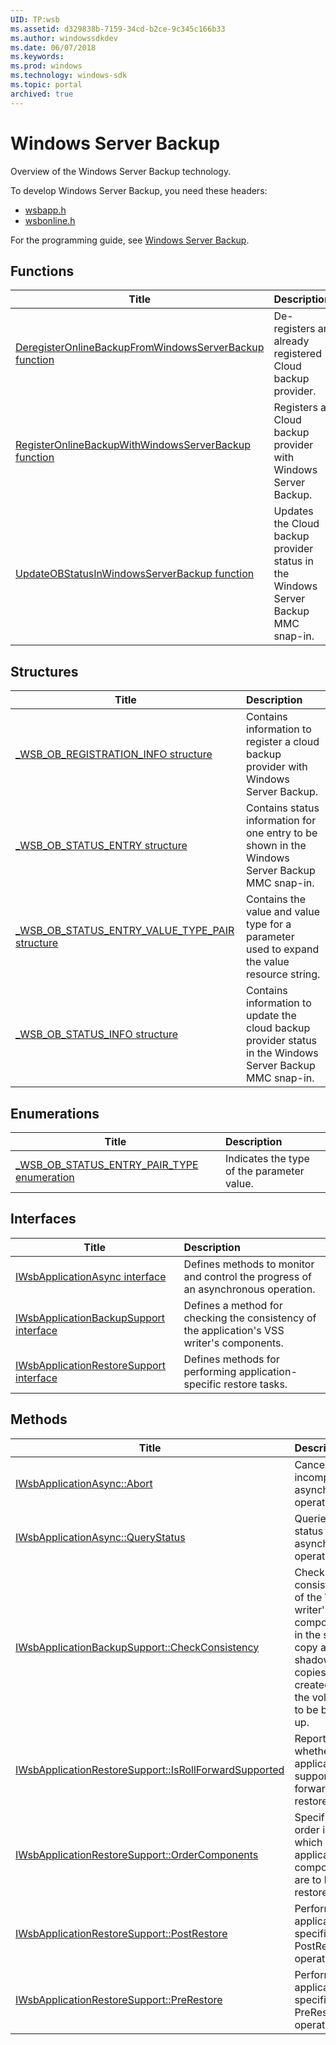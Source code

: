 ```yaml
---
UID: TP:wsb
ms.assetid: d329838b-7159-34cd-b2ce-9c345c166b33
ms.author: windowssdkdev
ms.date: 06/07/2018
ms.keywords: 
ms.prod: windows
ms.technology: windows-sdk
ms.topic: portal
archived: true
---
```


# Windows Server Backup



Overview of the Windows Server Backup technology.

To develop Windows Server Backup, you need these headers:

 * [wsbapp.h](..\wsbapp\index.md)
 * [wsbonline.h](..\wsbonline\index.md)

For the programming guide, see [Windows Server Backup](/previous-versions/windows/desktop/wsb).

## Functions

| Title   | Description   |
| ---- |:---- |
| [DeregisterOnlineBackupFromWindowsServerBackup function](..\wsbonline\nf-wsbonline-deregisteronlinebackupfromwindowsserverbackup.md) | De-registers an already registered Cloud backup provider. |
| [RegisterOnlineBackupWithWindowsServerBackup function](..\wsbonline\nf-wsbonline-registeronlinebackupwithwindowsserverbackup.md) | Registers a Cloud backup provider with Windows Server Backup. |
| [UpdateOBStatusInWindowsServerBackup function](..\wsbonline\nf-wsbonline-updateobstatusinwindowsserverbackup.md) | Updates the Cloud backup provider status in the Windows Server Backup MMC snap-in. |

## Structures

| Title   | Description   |
| ---- |:---- |
| [_WSB_OB_REGISTRATION_INFO structure](..\wsbonline\ns-wsbonline-_wsb_ob_registration_info.md) | Contains information to register a cloud backup provider with Windows Server Backup. |
| [_WSB_OB_STATUS_ENTRY structure](..\wsbonline\ns-wsbonline-_wsb_ob_status_entry.md) | Contains status information for one entry to be shown in the Windows Server Backup MMC snap-in. |
| [_WSB_OB_STATUS_ENTRY_VALUE_TYPE_PAIR structure](..\wsbonline\ns-wsbonline-_wsb_ob_status_entry_value_type_pair.md) | Contains the value and value type for a parameter used to expand the value resource string. |
| [_WSB_OB_STATUS_INFO structure](..\wsbonline\ns-wsbonline-_wsb_ob_status_info.md) | Contains information to update the cloud backup provider status in the Windows Server Backup MMC snap-in. |

## Enumerations

| Title   | Description   |
| ---- |:---- |
| [_WSB_OB_STATUS_ENTRY_PAIR_TYPE enumeration](..\wsbonline\ne-wsbonline-_wsb_ob_status_entry_pair_type.md) | Indicates the type of the parameter value. |

## Interfaces

| Title   | Description   |
| ---- |:---- |
| [IWsbApplicationAsync interface](..\wsbapp\nn-wsbapp-iwsbapplicationasync.md) | Defines methods to monitor and control the progress of an asynchronous operation. |
| [IWsbApplicationBackupSupport interface](..\wsbapp\nn-wsbapp-iwsbapplicationbackupsupport.md) | Defines a method for checking the consistency of the application's VSS writer's components. |
| [IWsbApplicationRestoreSupport interface](..\wsbapp\nn-wsbapp-iwsbapplicationrestoresupport.md) | Defines methods for performing application-specific restore tasks. |

## Methods

| Title   | Description   |
| ---- |:---- |
| [IWsbApplicationAsync::Abort](..\wsbapp\nf-wsbapp-iwsbapplicationasync-abort.md) | Cancels an incomplete asynchronous operation. |
| [IWsbApplicationAsync::QueryStatus](..\wsbapp\nf-wsbapp-iwsbapplicationasync-querystatus.md) | Queries the status of an asynchronous operation. |
| [IWsbApplicationBackupSupport::CheckConsistency](..\wsbapp\nf-wsbapp-iwsbapplicationbackupsupport-checkconsistency.md) | Checks the consistency of the VSS writer's components in the shadow copy after shadow copies are created for the volumes to be backed up. |
| [IWsbApplicationRestoreSupport::IsRollForwardSupported](..\wsbapp\nf-wsbapp-iwsbapplicationrestoresupport-isrollforwardsupported.md) | Reports whether the application supports roll-forward restore. |
| [IWsbApplicationRestoreSupport::OrderComponents](..\wsbapp\nf-wsbapp-iwsbapplicationrestoresupport-ordercomponents.md) | Specifies the order in which application components are to be restored. |
| [IWsbApplicationRestoreSupport::PostRestore](..\wsbapp\nf-wsbapp-iwsbapplicationrestoresupport-postrestore.md) | Performs application-specific PostRestore operations. |
| [IWsbApplicationRestoreSupport::PreRestore](..\wsbapp\nf-wsbapp-iwsbapplicationrestoresupport-prerestore.md) | Performs application-specific PreRestore operations. |
